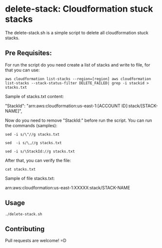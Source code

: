 # delete-stack: Cloudformation stuck stacks

The delete-stack.sh is a simple script to delete all cloudformation stuck stacks. 

## Pre Requisites:

For run the script do you need create a list of stacks and write to file, for that you can use:

```
aws cloudformation list-stacks --region=[region] aws cloudformation list-stacks --stack-status-filter DELETE_FAILED| grep -i stackid > stacks.txt
```

Sample of stacks.txt content: 

"StackId": "arn:aws:cloudformation:us-east-1:[ACCOUNT ID]:stack/[STACK-NAME]", 

Now do you need to remove "StackId:" before run the script. You can run the commands (samples):

````
sed -i s/\"//g stacks.txt 
````

````
sed  -i s/\,//g stacks.txt
````

```
sed -i s/\StackId://g stacks.txt
```

After that, you can verify the file:


```
cat stacks.txt 
```

Sample of file stacks.txt:

arn:aws:cloudformation:us-east-1:XXXXX:stack/STACK-NAME

## Usage

```
./delete-stack.sh
```

## Contributing
Pull requests are welcome! =D

